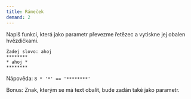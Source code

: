 ```yaml
---
title: Rámeček
demand: 2
---
```


Napiš funkci, která jako parametr převezme řetězec a vytiskne jej obalen hvězdičkami.

```shell
Zadej slovo: ahoj
********
* ahoj *
********
```

Nápověda: `8 * '*' == '********'`

Bonus: Znak, kterým se má text obalit, bude zadán také jako parametr.
